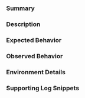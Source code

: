 <!--
For urgent operational issues, please contact AWS Support directly.
https://aws.amazon.com/premiumsupport/

Please provide the following information:
-->

### Summary
<!-- Please provide a brief outline of the issue -->

### Description
<!-- Provide detailed information about this issue -->

### Expected Behavior
<!-- What did you expect to happen? Not required for feature requests -->

### Observed Behavior
<!-- What actually happened? Not required for feature requests -->

### Environment Details
<!--
Examples:
* docker info
* curl http://localhost:51678/v1/metadata
* df -h
-->

### Supporting Log Snippets
<!--
Please have a look at https://github.com/awslabs/ecs-logs-collector
for the data we typically require for investigation

Please note that GitHub issues are public, remove sensitive data from logs before posting.
If you are not comfortable posting your logs here, please let us know and we
can provide an alternate method.
-->
